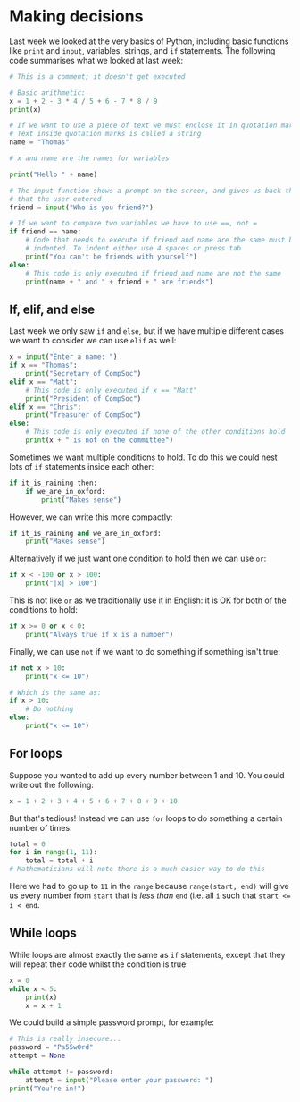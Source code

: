 # Making decisions

Last week we looked at the very basics of Python, including basic functions like
`print` and `input`, variables, strings, and `if` statements. The following code
summarises what we looked at last week:

```python
# This is a comment; it doesn't get executed

# Basic arithmetic:
x = 1 + 2 - 3 * 4 / 5 + 6 - 7 * 8 / 9
print(x)

# If we want to use a piece of text we must enclose it in quotation marks
# Text inside quotation marks is called a string
name = "Thomas"

# x and name are the names for variables

print("Hello " + name)

# The input function shows a prompt on the screen, and gives us back the text
# that the user entered
friend = input("Who is you friend?")

# If we want to compare two variables we have to use ==, not =
if friend == name:
    # Code that needs to execute if friend and name are the same must be
    # indented. To indent either use 4 spaces or press tab
    print("You can't be friends with yourself")
else:
    # This code is only executed if friend and name are not the same
    print(name + " and " + friend + " are friends")
```

## If, elif, and else

Last week we only saw `if` and `else`, but if we have multiple different cases
we want to consider we can use `elif` as well:

```python
x = input("Enter a name: ")
if x == "Thomas":
    print("Secretary of CompSoc")
elif x == "Matt":
    # This code is only executed if x == "Matt"
    print("President of CompSoc")
elif x == "Chris":
    print("Treasurer of CompSoc")
else:
    # This code is only executed if none of the other conditions hold
    print(x + " is not on the committee")
```

Sometimes we want multiple conditions to hold. To do this we could nest lots of
`if` statements inside each other:

```python
if it_is_raining then:
    if we_are_in_oxford:
        print("Makes sense")
```

However, we can write this more compactly:

```python
if it_is_raining and we_are_in_oxford:
    print("Makes sense")
```

Alternatively if we just want one condition to hold then we can use `or`:

```python
if x < -100 or x > 100:
    print("|x| > 100")
```

This is not like `or` as we traditionally use it in English: it is OK for both
of the conditions to hold:

```python
if x >= 0 or x < 0:
    print("Always true if x is a number")
```

Finally, we can use `not` if we want to do something if something isn't true:

```python
if not x > 10:
    print("x <= 10")

# Which is the same as:
if x > 10:
    # Do nothing
else:
    print("x <= 10")
```

## For loops

Suppose you wanted to add up every number between 1 and 10. You could write out
the following:

```python
x = 1 + 2 + 3 + 4 + 5 + 6 + 7 + 8 + 9 + 10
```

But that's tedious! Instead we can use `for` loops to do something a certain
number of times:

```python
total = 0
for i in range(1, 11):
    total = total + i
# Mathematicians will note there is a much easier way to do this
```

Here we had to go up to `11` in the `range` because `range(start, end)` will
give us every number from `start` that is *less than* `end` (i.e. all `i` such
that `start <= i < end`.

## While loops

While loops are almost exactly the same as `if` statements, except that they
will repeat their code whilst the condition is true:

```python
x = 0
while x < 5:
    print(x)
    x = x + 1
```

We could build a simple password prompt, for example:

```python
# This is really insecure...
password = "Pa55w0rd"
attempt = None

while attempt != password:
    attempt = input("Please enter your password: ")
print("You're in!")
```
